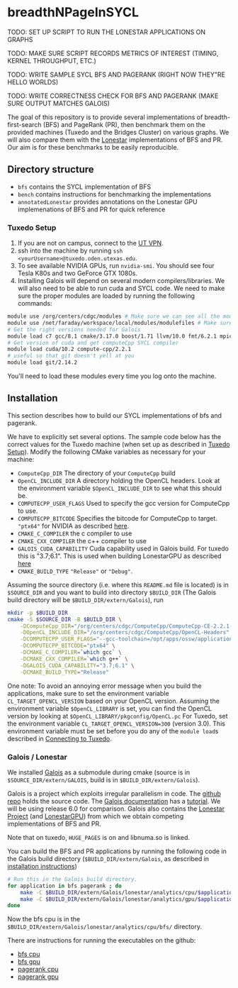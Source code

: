# breadthNPageInSYCL

TODO: SET UP SCRIPT TO RUN THE LONESTAR APPLICATIONS ON GRAPHS

TODO: MAKE SURE SCRIPT RECORDS METRICS OF INTEREST (TIMING, KERNEL THROUGHPUT, ETC.)

TODO: WRITE SAMPLE SYCL BFS AND PAGERANK (RIGHT NOW THEY"RE HELLO WORLDS)

TODO: WRITE CORRECTNESS CHECK FOR BFS AND PAGERANK (MAKE SURE OUTPUT MATCHES GALOIS)

The goal of this repository is to provide several implementations
of breadth-first-search (BFS) and PageRank (PR),
then benchmark them on the provided machines
(Tuxedo and the Bridges Cluster) on various graphs.
We will also compare them with the [Lonestar](https://iss.oden.utexas.edu/?p=projects/galois/lonestar)
implementations of BFS and PR.
Our aim is for these benchmarks to be easily reproducible.

## Directory structure

* `bfs` contains the SYCL implementation of BFS
* `bench` contains instructions for benchmarking the
  implementations
* `annotatedLonestar` provides annotations on the Lonestar GPU
  implemenations of BFS and PR for quick reference

### Tuxedo Setup

1. If you are not on campus, connect to the [UT VPN](https://wikis.utexas.edu/display/engritgpublic/Connecting+to+the+University+of+Texas+VPN).
2. ssh into the machine by running `ssh <yourUsername>@tuxedo.oden.utexas.edu`.
3. To see available NVIDIA GPUs, run `nvidia-smi`. You should see four Tesla K80s and two GeForce GTX 1080s.
4. Installing Galois will depend on several modern compilers/libraries. 
   We will also need to be able to run cuda and SYCL code. We need to make sure
   the proper modules are loaded by running the following commands:

```bash
module use /org/centers/cdgc/modules # Make sure we can see all the modules we will need:
module use /net/faraday/workspace/local/modules/modulefiles # Make sure we can see all the modules we will need:
# Get the right versions needed for Galois
module load c7 gcc/8.1 cmake/3.17.0 boost/1.71 llvm/10.0 fmt/6.2.1 mpich2/3.2
# Get version of cuda and get computeCpp SYCL compiler
module load cuda/10.2 compute-cpp/2.2.1
# useful so that git doesn't yell at you
module load git/2.14.2
```
You'll need to load these modules every time you log onto the machine.

## Installation

This section describes how to build our SYCL implementations of
bfs and pagerank.

We have to explicitly set several options.
The sample code below has the correct values for the Tuxedo machine
(when set up as described in [Tuxedo Setup](#tuxedo-setup)).
Modify the following CMake variables as necessary for your machine:

* `ComputeCpp_DIR` The directory of your `ComputeCpp` build
* `OpenCL_INCLUDE_DIR` A directory holding the OpenCL headers.
  Look at the environment variable `$OpenCL_INCLUDE_DIR` to
  see what this should be.
* `COMPUTECPP_USER_FLAGS` Used to specify the gcc version for ComputeCpp to use.
* `COMPUTECPP_BITCODE` Specifies the bitcode for ComputeCpp to target.
   `"ptx64"` for NVIDIA as described
   [here](https://developer.codeplay.com/products/computecpp/ce/guides/platform-support/targeting-nvidia-ptx).
* `CMAKE_C_COMPILER` the c compiler to use
* `CMAKE_CXX_COMPILER` the c++ compiler to use
* `GALOIS_CUDA_CAPABILITY` Cuda capability used in Galois build.
  For tuxedo this is "3.7;6.1". This is used when
  building LonestarGPU as described [here](https://github.com/IntelligentSoftwareSystems/Galois/tree/master/lonestar/analytics/gpu)
* `CMAKE_BUILD_TYPE` `"Release"` or `"Debug"`.

Assuming the source directory (i.e. where this `README.md` file is located)
is in `$SOURCE_DIR` and you want to build into directory `$BUILD_DIR`
(The Galois build directory will be `$BUILD_DIR/extern/Galois`), run
```bash
mkdir -p $BUILD_DIR
cmake -S $SOURCE_DIR -B $BUILD_DIR \
    -DComputeCpp_DIR="/org/centers/cdgc/ComputeCpp/ComputeCpp-CE-2.2.1-x86_64-linux-gnu/" \
    -DOpenCL_INCLUDE_DIR="/org/centers/cdgc/ComputeCpp/OpenCL-Headers" \
    -DCOMPUTECPP_USER_FLAGS="--gcc-toolchain=/opt/apps/ossw/applications/gcc/gcc-8.1/c7" \
    -DCOMPUTECPP_BITCODE="ptx64" \
    -DCMAKE_C_COMPILER=`which gcc` \
    -DCMAKE_CXX_COMPILER=`which g++` \
    -DGALOIS_CUDA_CAPABILITY="3.7;6.1" \
    -DCMAKE_BUILD_TYPE="Release"
```

One note: To avoid an annoying error message when you build the applications,
make sure to set the environment variable `CL_TARGET_OPENCL_VERSION`
based on your OpenCL version.
Assuming the environment variable `$OpenCL_LIBRARY` is set,
you can find the OpenCL version by looking at `$OpenCL_LIBRARY/pkgconfig/OpenCL.pc`
For Tuxedo, set the environment variable `CL_TARGET_OPENCL_VERSION=300`
(version 3.0). This environment variable must be set before
you do any of the `module load`s described in [Connecting to Tuxedo](#tuxedo-setup).

### Galois / Lonestar

We installed [Galois](https://iss.oden.utexas.edu/?p=projects/galois)
as a submodule during cmake (source is in `$SOURCE_DIR/extern/GALOIS`,
build is in `$BUILD_DIR/extern/Galois`).

Galois is a project which exploits irregular parallelism in code. 
The [github repo](https://github.com/IntelligentSoftwareSystems/Galois) holds the source code.
The [Galois documentation](https://iss.oden.utexas.edu/projects/galois/api/current/index.html) has
a [tutorial](https://iss.oden.utexas.edu/projects/galois/api/current/tutorial.html).
We will be using release 6.0 for comparison.
Galois also contains the [Lonestar Project](https://iss.oden.utexas.edu/?p=projects/galois/lonestar)
(and [LonestarGPU](https://iss.oden.utexas.edu/?p=projects/galois/lonestargpu))
from which we obtain competing implementations of BFS and PR.

Note that on tuxedo, `HUGE_PAGES` is on and libnuma.so is linked.

You can build the BFS and PR applications by running
the following code in the Galois build directory
(`$BUILD_DIR/extern/Galois`, as described in [installation instructions](#installation))
```bash
# Run this in the Galois build directory.
for application in bfs pagerank ; do
    make -C $BUILD_DIR/extern/Galois/lonestar/analytics/cpu/$application -j
    make -C $BUILD_DIR/extern/Galois/lonestar/analytics/gpu/$application -j
done
```
Now the bfs cpu is in the `$BUILD_DIR/extern/Galois/lonestar/analytics/cpu/bfs/` directory.

There are instructions for running the executables on the github:
* [bfs cpu](https://github.com/IntelligentSoftwareSystems/Galois/tree/master/lonestar/analytics/cpu/bfs)
* [bfs gpu](https://github.com/IntelligentSoftwareSystems/Galois/tree/master/lonestar/analytics/gpu/bfs)
* [pagerank cpu](https://github.com/IntelligentSoftwareSystems/Galois/tree/master/lonestar/analytics/cpu/pagerank)
* [pagerank gpu](https://github.com/IntelligentSoftwareSystems/Galois/tree/master/lonestar/analytics/gpu/pagerank)
